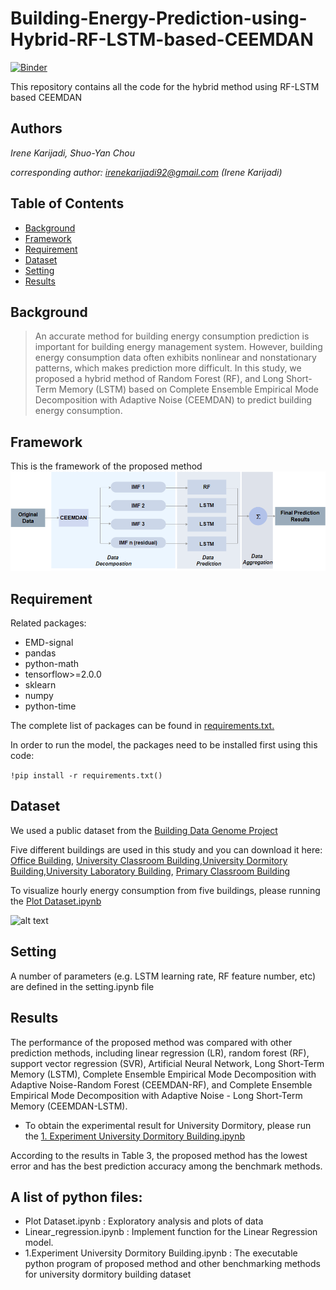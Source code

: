 # Building-Energy-Prediction-using-Hybrid-RF-LSTM-based-CEEMDAN 
 [![Binder](https://mybinder.org/badge_logo.svg)](https://mybinder.org/v2/gh/irenekarijadi/Building-Energy-Prediction-using-Hybrid-RF-LSTM-based-CEEMDAN/HEAD)

This repository contains all the code for the hybrid method using RF-LSTM based CEEMDAN

## Authors
*Irene Karijadi, Shuo-Yan Chou*

*corresponding author: irenekarijadi92@gmail.com (Irene Karijadi)*

## Table of Contents

* [Background](#Background) 
* [Framework](#Framework) 
* [Requirement](#Requirement) 
* [Dataset](#Dataset) 
* [Setting](#Setting)
* [Results](#Results)


## Background

> An accurate method for building energy consumption prediction is important for building energy management system. However, building energy consumption data often exhibits nonlinear and nonstationary patterns, which makes prediction more difficult. In this study, we proposed a hybrid method of Random Forest (RF), and Long Short-Term Memory (LSTM) based on Complete Ensemble Empirical Mode Decomposition with Adaptive Noise (CEEMDAN) to predict building energy consumption.


## Framework
This is the framework of the proposed method
![alt text](https://github.com/irenekarijadi/RF-LSTM-CEEMDAN/blob/main/Figures/Framework.png)

## Requirement
Related packages:

* EMD-signal
* pandas
* python-math
* tensorflow>=2.0.0
* sklearn
* numpy
* python-time


The complete list of packages can be found in [requirements.txt.](https://github.com/irenekarijadi/Building-Energy-Prediction-using-Hybrid-RF-LSTM-based-CEEMDAN/blob/v1/requirements.txt)

In order to run the model, the packages need to be installed first using this code:


`!pip install -r requirements.txt()`


## Dataset

We used a public dataset from the [Building Data Genome Project](https://www.google.com/search?q=building+data+genome+project&oq=Building+Data+Genome+Project&aqs=chrome.0.35i39j69i59l2j69i64j69i59j69i60l3.558j0j7&sourceid=chrome&ie=UTF-8) 


Five different buildings are used in this study and you can download it here:
[Office Building](https://github.com/irenekarijadi/Building-Energy-Prediction-using-Hybrid-RF-LSTM-based-CEEMDAN/blob/v1/data%20of%20Office_Abigail.csv), [University Classroom Building](https://github.com/irenekarijadi/Building-Energy-Prediction-using-Hybrid-RF-LSTM-based-CEEMDAN/blob/v1/data%20of%20UnivClass_Abby.csv),[University Dormitory Building](https://github.com/irenekarijadi/Building-Energy-Prediction-using-Hybrid-RF-LSTM-based-CEEMDAN/blob/v1/data%20of%20UnivDorm_Prince.csv),[University Laboratory Building](https://github.com/irenekarijadi/Building-Energy-Prediction-using-Hybrid-RF-LSTM-based-CEEMDAN/blob/v1/2.%20Experiment%20University%20Laboratory.ipynb), [Primary Classroom Building](https://github.com/irenekarijadi/Building-Energy-Prediction-using-Hybrid-RF-LSTM-based-CEEMDAN/blob/v1/5.%20Experiment%20Primary%20Classroom%20Building.ipynb)

To visualize hourly energy consumption from five buildings, please  running the [Plot Dataset.ipynb](https://github.com/irenekarijadi/Building-Energy-Prediction-using-Hybrid-RF-LSTM-based-CEEMDAN/blob/main/Plot%20Dataset.ipynb)

![alt text](https://github.com/irenekarijadi/Building-Energy-Prediction-using-Hybrid-RF-LSTM-based-CEEMDAN/blob/main/hourly%20energy%20consumption%20from%20five%20buildings.png)


## Setting
A number of parameters (e.g. LSTM learning rate, RF feature number, etc) are defined in the setting.ipynb file

## Results

The performance of the proposed method was compared with other prediction methods, including linear regression (LR), random forest (RF), support vector regression (SVR), Artificial Neural Network, Long Short-Term Memory (LSTM), Complete Ensemble Empirical Mode Decomposition with Adaptive Noise-Random Forest (CEEMDAN-RF), and Complete Ensemble Empirical Mode Decomposition with Adaptive Noise - Long Short-Term Memory (CEEMDAN-LSTM). 


* To obtain the experimental result for University Dormitory, please run the [1. Experiment University Dormitory Building.ipynb](https://github.com/irenekarijadi/Building-Energy-Prediction-using-Hybrid-RF-LSTM-based-CEEMDAN/blob/main/1.%20Experiment%20University%20Dormitory%20Building.ipynb)


According to the results in Table 3, the proposed method has the lowest error and has the best prediction accuracy among the benchmark methods.


## A list of python files:

* Plot Dataset.ipynb : Exploratory analysis and plots of data
* Linear_regression.ipynb : Implement function for the Linear Regression model. 
* 1.Experiment University Dormitory Building.ipynb : The executable python program of proposed method and other benchmarking methods for university dormitory building dataset

